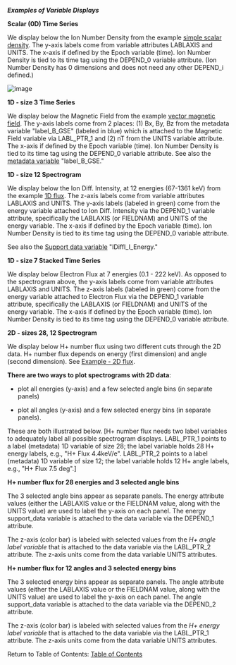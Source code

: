 ***Examples of Variable Displays***

**Scalar (0D) Time Series**

We display below the Ion Number Density from the example [simple scalar density](https://spdf.gsfc.nasa.gov/istp_guide/variables.html#data_eg1). The y-axis labels come from variable attributes LABLAXIS and UNITS. The x-axis if defined by the Epoch variable (time). Ion Number Density is tied to its time tag using the DEPEND_0 variable attribute. (Ion Number Density has 0 dimensions and does not need any other DEPEND_i defined.)

![image](https://user-images.githubusercontent.com/94626382/170086225-3e6d12da-eba3-4de1-9972-d05fd8dcbe1e.png)

**1D - size 3 Time Series**

We display below the Magnetic Field from the example [vector magnetic field](https://spdf.gsfc.nasa.gov/istp_guide/variables.html#data_eg2). The y-axis
labels come from 2 places: (1) Bx, By, Bz from the metadata variable "label_B_GSE" (labeled in blue) which is attached to the Magnetic Field variable via LABL_PTR_1 and (2) nT from the UNITS variable attribute. The x-axis if defined by the Epoch variable (time). Ion Number Density is tied to its time tag using the DEPEND_0 variable attribute. See also the [metadata variable](https://spdf.gsfc.nasa.gov/istp_guide/variables.html#Metadata_eg1) "label_B_GSE."

**1D - size 12 Spectrogram**

We display below the Ion Diff. Intensity, at 12 energies (67-1361 keV) from the example [1D flux](https://spdf.gsfc.nasa.gov/istp_guide/variables.html#data_eg3). The z-axis labels come from variable attributes LABLAXIS and UNITS. The y-axis labels (labeled in green) come from the energy variable attached to Ion Diff. Intensity via the DEPEND_1 variable attribute, specifically the LABLAXIS (or FIELDNAM) and UNITS of the energy variable. The x-axis if defined by the Epoch variable (time). Ion Number Density is tied to its time tag using the DEPEND_0 variable attribute.

See also the [Support data variable](https://spdf.gsfc.nasa.gov/istp_guide/variables.html#support_data_eg2) "IDiffI_I_Energy."

**1D - size 7 Stacked Time Series**

We display below Electron Flux at 7 energies (0.1 - 222 keV). As opposed to the spectrogram above, the y-axis labels come from variable attributes LABLAXIS and UNITS. The z-axis labels (labeled in green) come from the energy variable attached to Electron Flux via the DEPEND_1 variable attribute, specifically the LABLAXIS
(or FIELDNAM) and UNITS of the energy variable. The x-axis if defined by the Epoch variable (time). Ion Number Density is tied to its time tag using the DEPEND_0 variable attribute.

**2D - sizes 28, 12 Spectrogram**

We display below H+ number flux using two different cuts through the 2D data. H+ number flux depends on energy (first dimension) and angle (second dimension). See [Example - 2D flux](https://spdf.gsfc.nasa.gov/istp_guide/variables.html#data_eg4).

**There are two ways to plot spectrograms with 2D data**:

- plot all energies (y-axis) and a few selected angle bins (in separate panels)

- plot all angles (y-axis) and a few selected energy bins (in separate panels).

These are both illustrated below. [H+ number flux needs two label variables to adequately label all possible spectrogram displays. LABL_PTR_1 points to a label (metadata) 1D variable of size 28; the label variable holds 28 H+ energy labels, e.g.,
"H+ Flux 4.4keV/e". LABL_PTR_2 points to a label (metadata) 1D variable of size 12; the label variable holds 12 H+ angle labels, e.g., "H+ Flux 7.5 deg".]

**H+ number flux for 28 energies and 3 selected angle bins**

The 3 selected angle bins appear as separate panels. The energy attribute values (either the LABLAXIS value or the FIELDNAM value, along with the UNITS value) are used to label the y-axis on each panel. The energy support_data variable is attached to the data variable via the DEPEND_1 attribute.

The z-axis (color bar) is labeled with selected values from the *H+ angle label variable* that is attached to the data variable via the LABL_PTR_2 attribute. The z-axis units come from the data variable UNITS attributes.

**H+ number flux for 12 angles and 3 selected energy bins**

The 3 selected energy bins appear as separate panels. The angle attribute values (either the LABLAXIS value or the FIELDNAM value, along with the UNITS value) are used to label the y-axis on each panel. The angle support_data variable is attached to the data variable via the DEPEND_2 attribute.

The z-axis (color bar) is labeled with selected values from the *H+ energy label variable* that is attached to the data variable via the LABL_PTR_1 attribute. The z-axis units come from the data variable UNITS attributes.


Return to Table of Contents: [Table of Contents](00_Table_of_Contents.md)
